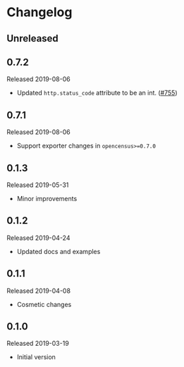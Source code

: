 # Changelog

## Unreleased

## 0.7.2
Released 2019-08-06

- Updated `http.status_code` attribute to be an int.
  ([#755](https://github.com/census-instrumentation/opencensus-python/pull/755))

## 0.7.1
Released 2019-08-06

- Support exporter changes in `opencensus>=0.7.0`

## 0.1.3
Released 2019-05-31

- Minor improvements

## 0.1.2
Released 2019-04-24

- Updated docs and examples

## 0.1.1
Released 2019-04-08

- Cosmetic changes

## 0.1.0
Released 2019-03-19

- Initial version
